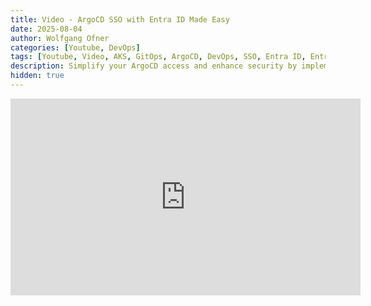 ```yaml
---
title: Video - ArgoCD SSO with Entra ID Made Easy
date: 2025-08-04
author: Wolfgang Ofner
categories: [Youtube, DevOps]
tags: [Youtube, Video, AKS, GitOps, ArgoCD, DevOps, SSO, Entra ID, Entra Workload ID]
description: Simplify your ArgoCD access and enhance security by implementing Single Sign-On (SSO) with Microsoft Entra ID.
hidden: true
---
```


<iframe width="560" height="315" src="https://www.youtube.com/embed/cI3G8hBrKXg" title="YouTube video player" frameborder="0" allow="accelerometer; autoplay; clipboard-write; encrypted-media; gyroscope; picture-in-picture; web-share" referrerpolicy="strict-origin-when-cross-origin" allowfullscreen></iframe>